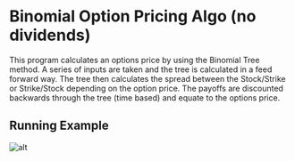 # Binomial Option Pricing Algo (no dividends)
This program calculates an options price by using the Binomial Tree method. A series of inputs are taken and the tree is calculated in a feed forward way. The tree then calculates the spread between the Stock/Strike or Strike/Stock depending on the option price. The payoffs are discounted backwards through the tree (time based) and equate to the options price.

## Running Example
![alt](https://github.com/marscolony2040/BinomialOptionPricingAlgo/blob/main/opPic.png)
